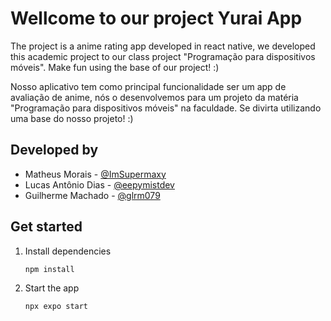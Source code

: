 # Wellcome to our project Yurai App

The project is a anime rating app developed in react native, we developed this academic project to our class project "Programação para dispositivos móveis". Make fun using the base of our project! :)

Nosso aplicativo tem como principal funcionalidade ser um app de avaliação de anime, nós o desenvolvemos para um projeto da matéria "Programação para dispositivos móveis" na faculdade. Se divirta utilizando uma base do nosso projeto! :) 

## Developed by

- Matheus Morais - [@ImSupermaxy](https://github.com/ImSupermaxy)
- Lucas Antônio Dias - [@eepymistdev](https://github.com/eepymistdev)
- Guilherme Machado - [@glrm079](https://github.com/glrm079)

## Get started

1. Install dependencies

   ```bash
   npm install
   ```

2. Start the app

   ```bash
   npx expo start
   ```
